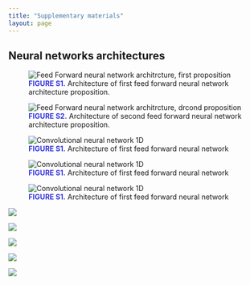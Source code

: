 ```yaml
---
title: "Supplementary materials"
layout: page
---
```

<style>
    .caption-title{
        font-weight: bold;
        color:rgb(56, 56, 223)
    }
</style>


## Neural networks architectures

<figure>
  <img src="../media/ff1.svg" alt="Feed Forward neural network architrcture, first proposition ">
  <figcaption><span class="caption-title">FIGURE S1.</span> Architecture of first feed forward neural network architecture proposition.</figcaption>
</figure>


<figure>
  <img src="../media/ff2.svg" alt="Feed Forward neural network architrcture, drcond proposition">
  <figcaption><span class="caption-title">FIGURE S2.</span> Architecture of second feed forward neural network architecture proposition.</figcaption>
</figure>

<figure>
  <img src="../media/cnn1d.svg" alt="Convolutional neural network 1D">
  <figcaption><span class="caption-title">FIGURE S1.</span> Architecture of first feed forward neural network</figcaption>
</figure>

<figure>
  <img src="../media/cnn1d.svg" alt="Convolutional neural network 1D">
  <figcaption><span class="caption-title">FIGURE S1.</span> Architecture of first feed forward neural network</figcaption>
</figure>

<figure>
  <img src="../media/cnn1d.svg" alt="Convolutional neural network 1D">
  <figcaption><span class="caption-title">FIGURE S1.</span> Architecture of first feed forward neural network</figcaption>
</figure>

![](../media/cnn1d.svg)

![](../media/cnn2d.svg)

![](../media/ff1.svg)

![](../media/ff2.svg)

![](../media/lstm.svg)
